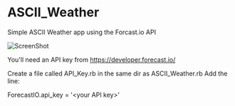 # ASCII_Weather
Simple ASCII Weather app using the Forcast.io API

![ScreenShot](http://i.imgur.com/YqPT06r.png)

You'll need an API key from https://developer.forecast.io/

Create a file called API_Key.rb in the same dir as ASCII_Weather.rb
Add the line:

ForecastIO.api_key = '\<your API key\>'


